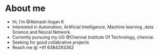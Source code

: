 # About me
- Hi, I’m @Abinash lingan K
- Interested in Automation, Artificial Intelligence, Machine learning ,data Science and Neural Network.
- Currently pursuing my UG @Chennai Institute Of Technology, chennai.
- Seeking for good collabrative projects
- Reach me @ +91 6384293362

